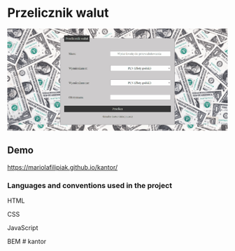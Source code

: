 # Przelicznik walut

![gif](https://github.com/MariolaFilipiak/kantor/blob/main/images/GIF.gif?raw=true)

## Demo
https://mariolafilipiak.github.io/kantor/

### Languages and conventions used in the project
HTML

CSS

JavaScript

BEM
#   k a n t o r 
 
 